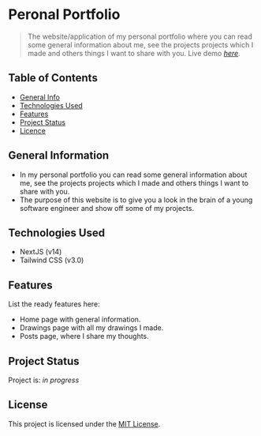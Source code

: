 # Peronal Portfolio
> The website/application of my personal portfolio where you can read some general information about me, see the projects projects which I made and others things I want to share with you. 
> Live demo [_here_](https://www.alexlamper.nl).

## Table of Contents
* [General Info](#general-information)
* [Technologies Used](#technologies-used)
* [Features](#features)
* [Project Status](#project-status)
* [Licence](#licence)

## General Information
- In my personal portfolio you can read some general information about me, see the projects projects which I made and others things I want to share with you. 
- The purpose of this website is to give you a look in the brain of a young software engineer and show off some of my projects.

## Technologies Used
- NextJS (v14)
- Tailwind CSS (v3.0)

## Features
List the ready features here:
- Home page with general information.
- Drawings page with all my drawings I made.
- Posts page, where I share my thoughts.

## Project Status
Project is: _in progress_

## License
This project is licensed under the [MIT License](LICENSE).
